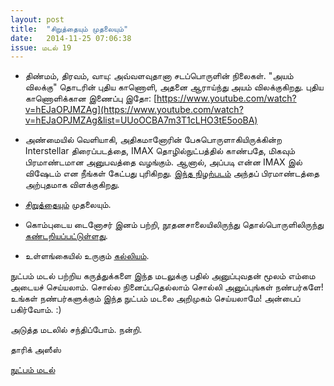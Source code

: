 ```yaml
---
layout: post
title:  "சிறுத்தையும் முதலையும்"
date:   2014-11-25 07:06:38
issue: மடல் 19
---
```


- திண்மம், திரவம், வாயு: அவ்வளவுதானா சடப்பொருளின் நிலைகள். "அயம் விலக்கு" தொடரின் புதிய காணொளி, அதனை ஆராய்ந்து அயம் விலக்குகிறது. புதிய காணொளிக்கான இணைப்பு இதோ: [https://www.youtube.com/watch?v=hEJaOPJMZAg](https://www.youtube.com/watch?v=hEJaOPJMZAg&list=UUoOCBA7m3T1cLHO3tE5ooBA)

- அண்மையில் வெளியாகி, அதிகமானோரின் பேசுபொருளாகியிருக்கின்ற Interstellar திரைப்படத்தை, IMAX தொழில்நுட்பத்தில் காண்பதே, மிகவும் பிரமாண்டமான அனுபவத்தை வழங்கும். ஆனால், அப்படி என்ன IMAX இல் விஷேடம் என நீங்கள் கேட்பது புரிகிறது. [இந்த நிழற்படம்](http://i.imgur.com/GhGQHFw.jpg) அந்தப் பிரமாண்டத்தை அற்புதமாக விளக்குகிறது.

- [சிறுத்தையும்](http://www.huffingtonpost.com/2014/06/29/wildlife-photographer-peoples-choice_n_5540286.html) முதலையும்.

- கொம்புடைய டைனோசர் இனம் பற்றி, நூதனசாலையிலிருந்து தொல்பொருளிலிருந்து [கண்டறியப்பட்டுள்ளது](https://twitter.com/puthunutpam/status/537560955555549185).

- உள்ளங்கையில் உருகும் [கல்லியம்](www.puthunutpam.com/science/gallium/#axzz3JyzSZ3bN).


நுட்பம் மடல் பற்றிய கருத்துக்களை இந்த மடலுக்கு பதில் அனுப்புவதன் மூலம் எம்மை அடையச் செய்யலாம். சொல்ல நினைப்பதெல்லாம் சொல்லி அனுப்புங்கள் நண்பர்களே! உங்கள் நண்பர்களுக்கும் இந்த நுட்பம் மடலை அறிமுகம் செய்யலாமே! அன்பைப் பகிர்வோம். :)

அடுத்த மடலில் சந்திப்போம். நன்றி.

தாரிக் அஸீஸ்

[நுட்பம் மடல்](http://nutpam.org)